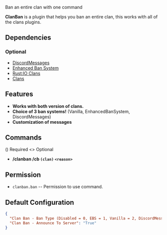 Ban an entire clan with one command

**ClanBan** is a plugin that helps you ban an entire clan, this works with all of the clans plugins.

## Dependencies
### Optional

- [DiscordMessages](https://umod.org/plugins/discordmessages)
- [Enhanced Ban System](https://umod.org/plugins/enhancedbansystem)
- [Rust:IO Clans](http://oxidemod.org/plugins/rust-io-clans.842/)
- [Clans](https://oxidemod.org/plugins/clans.2087/)

## Features
- **Works with both version of clans.**
- **Choice of 3 ban systems!** (Vanilla, EnhancedBanSystem, DiscordMessages)
- **Customization of messages**

## Commands
() Required <> Optional
- **/clanban /cb `(clan)` `<reason>`** 

## Permission
- `clanban.ban` -- Permission to use command.

## Default Configuration
```json
{
  "Clan Ban - Ban Type (Disabled = 0, EBS = 1, Vanilla = 2, DiscordMessages = 3)": 0,
  "Clan Ban - Announce To Server": "True"
}
```
